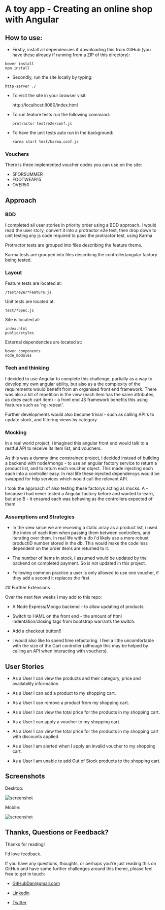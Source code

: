 # A toy app - Creating an online shop with Angular

## How to use:

- Firstly, install all dependencies if downloading this from GitHub (you have these already if running from a ZIP of this directory):

 ```
 bower install
 npm install
 ```

- Secondly, run the site locally by typing:

```
http-server ./
```

- To visit the site in your browser visit:

  http://localhost:8080/index.html

- To run feature tests run the following command:
  ```
  protractor test/e2e/conf.js
  ```
- To have the unit tests auto run in the background:
  ```
  karma start test/karma.conf.js
  ```

### Vouchers

There is three implemented voucher codes you can use on the site:

  - 5FORSUMMER
  - FOOTWEAR15
  - OVER50

## Approach

### BDD

I completed all user stories in priority order using a BDD approach. I would read the user story, convert it into a protractor e2e test, then drop down to unit testing any js code required to pass the protractor test, using Karma.

Protractor tests are grouped into files describing the feature theme.

Karma tests are grouped into files describing the controller/angular factory being tested.

### Layout

Feature tests are located at:
```
/test/e2e/*Feature.js
```

Unit tests are located at:
```
test/*Spec.js
```
Site is located at:
```
index.html
public/styles
```
External dependencies are located at:
```
bower_components
node_modules
```


### Tech and thinking

I decided to use Angular to complete this challenge, partially as a way to develop my own angular ability, but also as a the complexity of the requirements would benefit from an organised front end framework. There was also a lot of repetition in the view (each item has the same attributes, as does each cart item) - a front end JS framework benefits this using features such as 'ng-repeat'.

Further developments would also become trivial - such as calling API's to update stock, and filtering views by category.

### Mocking

In a real world project, i imagined this angular front end would talk to a restful API to receive its item list, and vouchers.

As this was a dummy time constrained project, i decided instead of building a backend with node/mongo - to use an angular factory service to return a product list, and to return each voucher object. This made injecting each each into a controller easy. In real life these injected dependencys would be swapped for http services which would call the relevant API.

I took the approach of also testing these factorys acting as mocks. A - because i had never tested a Angular factory before and wanted to learn, but also B - it ensured each was behaving as the controllers expected of them.

### Assumptions and Strategies

- In the view since we are receiving a static array as a product list, i used the index of each item when passing them between controllers, and iterating over them. In real life with a db i'd likely use a more robust productID number stored in the db. This would make the code less dependent on the order items are returned to it.

- The number of items in stock, i assumed would be updated by the backend on completed payment. So is not updated in this project.

- Following common practice a user is only allowed to use one voucher, if they add a second it replaces the first.

## Further Extensions

Over the next few weeks i may add to this repo:

- A Node Express/Mongo backend - to allow updating of products.

- Switch to HAML on the front end - the amount of html indentation/closing tags from bootstrap warrants the switch.

- Add a checkout button!!

- I would also like to spend time refactoring. I feel a little uncomfortable with the size of the Cart controller (although this may be helped by calling an API when interacting with vouchers).


## User Stories

- As a User I can view the products and their category, price and availability information.

- As a User I can add a product to my shopping cart.

- As a User I can remove a product from my shopping cart.

- As a User I can view the total price for the products in my shopping cart.

- As a User I can apply a voucher to my shopping cart.

- As a User I can view the total price for the products in my shopping cart with discounts applied.

- As a User I am alerted when I apply an invalid voucher to my shopping cart.

- As a User I am unable to add Out of Stock products to the shopping cart.

## Screenshots

Desktop:

![screenshot](/public/images/desktop_screenshot.png)

Mobile:

![screenshot](/public/images/mobile_screenshot.png)

## Thanks, Questions or Feedback?

Thanks for reading!

I'd love feedback.

If you have any questions, thoughts, or perhaps you're just reading this on GitHub and have some further challenges around this theme, please feel free to get in touch:

- GitHubDan@gmail.com

- [Linkedin](https://uk.linkedin.com/pub/dan-blakeman/68/3a4/1a2)

- [Twitter](https://twitter.com/grok_with_dan)

